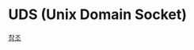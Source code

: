 # UDS (Unix Domain Socket)

[참조](http://unabated.tistory.com/entry/%ED%94%84%EB%A1%9C%EC%84%B8%EC%8A%A4-%EB%81%BC%EB%A6%AC%EC%9D%98-%ED%86%B5%EC%8B%A0-UDS)